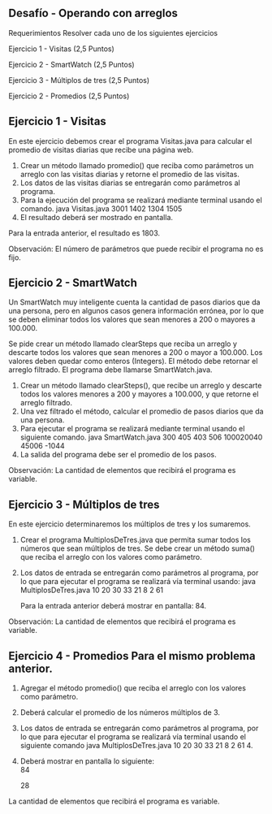 Desafío - Operando con arreglos 
--


Requerimientos Resolver cada uno de los siguientes ejercicios 

Ejercicio 1 -  Visitas (2,5 Puntos)

Ejercicio 2 - SmartWatch (2,5 Puntos)

Ejercicio 3 -  Múltiplos de tres (2,5 Puntos)

Ejercicio 2 - Promedios (2,5 Puntos) 



Ejercicio 1 - Visitas
--

En este ejercicio debemos crear el programa Visitas.java para 
calcular el promedio de visitas diarias que recibe una página web.

 1. Crear un método llamado promedio() que reciba como parámetros un arreglo
    con las visitas diarias y retorne el promedio de las visitas.  
 2. Los datos de las visitas diarias se entregarán como parámetros al programa.  
 3. Para la ejecución del programa se realizará mediante terminal 
    usando el comando.  java Visitas.java 3001 1402 1304 1505
 4. El resultado deberá ser mostrado en pantalla.  


Para la entrada anterior, el resultado es 1803. 


Observación: El número de parámetros que puede 
    recibir el programa no es fijo.

Ejercicio 2 - SmartWatch 
--
Un SmartWatch muy inteligente cuenta la cantidad de pasos diarios que da una persona, 
pero en algunos casos genera información errónea, por lo que 
se deben eliminar todos los valores que sean menores a 200 o mayores a 100.000. 

Se pide crear un método llamado clearSteps que reciba un arreglo 
y descarte todos los valores que sean menores a 200 o mayor a 100.000. 
Los valores deben quedar como enteros (Integers). 
El método debe retornar el arreglo filtrado. 
El programa debe llamarse SmartWatch.java.  
 

1. Crear un método llamado clearSteps(), que recibe un arreglo y descarte 
   todos los valores menores a 200 y mayores a 100.000, y que retorne 
   el arreglo filtrado.  
2. Una vez filtrado el método, calcular el promedio de pasos diarios que 
   da una persona.  
3. Para ejecutar el programa se realizará mediante terminal usando 
   el siguiente comando.  java SmartWatch.java 300 405 403 506 100020040 45006 -1044 
4. La salida del programa debe ser el promedio de los pasos. 


Observación: La cantidad de elementos que recibirá el programa es variable.

Ejercicio 3 - Múltiplos de tres 
--

En este ejercicio determinaremos los múltiplos de tres y los sumaremos. 

1. Crear el programa MultiplosDeTres.java que permita sumar 
   todos los números que sean múltiplos de tres. 
   Se debe crear un método suma() que reciba el arreglo con los valores 
   como parámetro. 
2. Los datos de entrada se entregarán como parámetros al programa, 
   por lo que para ejecutar el programa se realizará vía terminal 
   usando:  java MultiplosDeTres.java 10 20 30 33 21 8 2 61 
   
   Para la entrada anterior deberá mostrar en pantalla: 84. 

Observación: La cantidad de elementos que recibirá el programa es variable.


Ejercicio 4 - Promedios Para el mismo problema anterior.
--

1. Agregar el método promedio() que reciba el arreglo con los valores como parámetro.  
2. Deberá calcular el promedio de los números múltiplos de 3.  
3. Los datos de entrada se entregarán como parámetros al programa, 
   por lo que para ejecutar el programa se realizará vía terminal 
   usando el siguiente comando  java MultiplosDeTres.java 10 20 30 33 21 8 2 61 4. 
4. Deberá mostrar en pantalla lo siguiente:  
   84

   28 


La cantidad de elementos que recibirá el programa es variable.  



